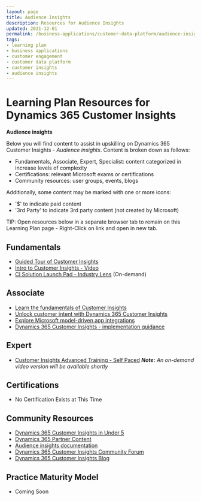 ```yaml
---
layout: page
title: Audience Insights
description: Resources for Audience Insights
updated: 2021-12-01
permalink: /business-applications/customer-data-platform/audience-insights
tags:
- learning plan
- business applications
- customer engagement
- customer data platform
- customer insights
- audience insights
---
```


# Learning Plan Resources for Dynamics 365 Customer Insights

**Audience insights**

Below you will find content to assist in upskilling on Dynamics 365 Customer Insights - *Audience insights*.  Content is broken down as follows:

* Fundamentals, Associate, Expert, Specialist: content categorized in increase levels of complexity
* Certifications:  relevant Microsoft exams or certifications
* Community resources:  user groups, events, blogs

Additionally, some content may be marked with one or more icons:

* '$' to indicate paid content
* '3rd Party' to indicate 3rd party content (not created by Microsoft)

TIP:  Open resources below in a separate browser tab to remain on this Learning Plan page - Right-Click on link and open in new tab.

## Fundamentals

* [Guided Tour of Customer Insights](https://dynamics.microsoft.com/en-us/guidedtour/dynamics/Customer-Insights/1/1/)
* [Intro to Customer Insights - Video](https://www.youtube.com/watch?v=mtrtBrEjBZg&t=7s)
* [CI Solution Launch Pad - Industry Lens](https://msuspartners.eventbuilder.com/BACustomerInsights) (On-demand)

## Associate

* [Learn the fundamentals of Customer Insights](https://docs.microsoft.com/learn/modules/working-with-customer-insights/?WT.mc_id=D365_learncta_web-wwl)
* [Unlock customer intent with Dynamics 365 Customer Insights](https://docs.microsoft.com/en-us/learn/paths/build-customer-insights/)
* [Explore Microsoft model-driven app integrations](https://docs.microsoft.com/learn/wwl/dynamics-365-customer-data-platform-customer-engagement-apps-integration/?WT.mc_id=D365_learncta_web-wwl)
* [Dynamics 365 Customer Insights - implementation guidance](https://partner.microsoft.com/en-us/training/assets/collection/dynamics-365-customer-insights-implementation-guidance#/)


## Expert

* [Customer Insights Advanced Training - Self Paced](https://assetsprod.microsoft.com/mpn/en-us/customer-insights-advanced-training.zip)
_**Note:** An on-demand video version will be available shortly_


## Certifications

* No Certification Exists at This Time


## Community Resources

* [Dynamics 365 Customer Insights in Under 5](https://aka.ms/CIUnder5)
* [Dynamics 365 Partner Content](https://aka.ms/CIPartner)
* [Audience insights documentation](https://docs.microsoft.com/en-us/dynamics365/customer-insights/audience-insights/)
* [Dynamics 365 Customer Insights Community Forum](https://aka.ms/CIForums)
* [Dynamics 365 Customer Insights Blog](https://aka.ms/CIBlog)


## Practice Maturity Model

* Coming Soon

   
